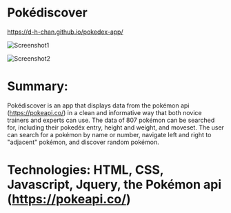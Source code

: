 # Pokédiscover

https://d-h-chan.github.io/pokedex-app/

![Screenshot1](https://user-images.githubusercontent.com/55512143/67137053-23626800-f1e4-11e9-9cdd-78ceb91f3265.png)

![Screenshot2](https://user-images.githubusercontent.com/55512143/67137054-23626800-f1e4-11e9-881e-842e59706a7d.png)

# Summary:
Pokédiscover is an app that displays data from the pokémon api (https://pokeapi.co/) in a clean and informative way that both novice trainers and experts can use. The data of 807 pokémon can be searched for, including their pokedéx entry, height and weight, and moveset. The user can search for a pokémon by name or number, navigate left and right to "adjacent" pokémon, and discover random pokémon. 

# Technologies: HTML, CSS, Javascript, Jquery, the Pokémon api (https://pokeapi.co/)

